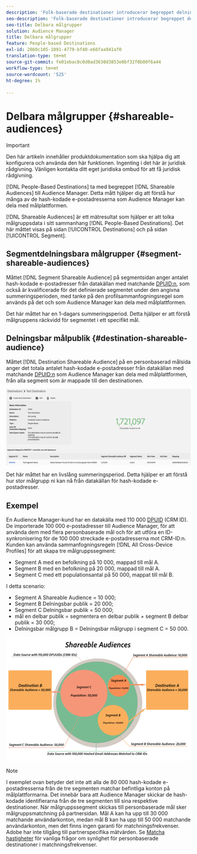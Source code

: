 ```yaml
---
description: 'Folk-baserade destinationer introducerar begreppet delningsbara målgrupper för Audience Manager. Detta mått hjälper dig att förstå hur många av de hash-kodade e-postadresserna som Audience Manager kan dela med målplattformen. '
seo-description: 'Folk-baserade destinationer introducerar begreppet delningsbara målgrupper för Audience Manager. Detta mått hjälper dig att förstå hur många av de hash-kodade e-postadresserna som Audience Manager kan dela med målplattformen. '
seo-title: Delbara målgrupper
solution: Audience Manager
title: Delbara målgrupper
feature: People-based Destinations
exl-id: 2860c105-1091-4779-bf40-e66faa941af0
translation-type: tm+mt
source-git-commit: fe01ebac8c0d0ad3630d3853e0bf32f0b00f6a44
workflow-type: tm+mt
source-wordcount: '525'
ht-degree: 1%

---
```


# Delbara målgrupper {#shareable-audiences}

>[!IMPORTANT]
>Den här artikeln innehåller produktdokumentation som ska hjälpa dig att konfigurera och använda den här funktionen. Ingenting i det här är juridisk rådgivning. Vänligen kontakta ditt eget juridiska ombud för att få juridisk rådgivning.

[!DNL People-Based Destinations] ta med begreppet  [!DNL Shareable Audiences] till Audience Manager. Detta mått hjälper dig att förstå hur många av de hash-kodade e-postadresserna som Audience Manager kan dela med målplattformen.

[!DNL Shareable Audiences] är ett mätresultat som hjälper er att tolka målgruppsdata i sitt sammanhang  [!DNL People-Based Destinations]. Det här måttet visas på sidan [!UICONTROL Destinations] och på sidan [!UICONTROL Segment].

## Segmentdelningsbara målgrupper {#segment-shareable-audiences}

Måttet [!DNL Segment Shareable Audience] på segmentsidan anger antalet hash-kodade e-postadresser från datakällan med matchande [DPUID:n](../../reference/ids-in-aam.md), som också är kvalificerade för det definierade segmentet under den angivna summeringsperioden, med tanke på den profilsammanfogningsregel som används på det och som Audience Manager kan dela med målplattformen.

Det här måttet har en 1-dagars summeringsperiod. Detta hjälper er att förstå målgruppens räckvidd för segmentet i ett specifikt mål.

## Delningsbar målpublik {#destination-shareable-audience}

Måttet [!DNL Destination Shareable Audience] på en personbaserad målsida anger det totala antalet hash-kodade e-postadresser från datakällan med matchande [DPUID:n](../../reference/ids-in-aam.md) som Audience Manager kan dela med målplattformen, från alla segment som är mappade till den destinationen.

![delningsbara målgrupper](assets/dest-shareable-audiences.png)

Det här måttet har en livslång summeringsperiod. Detta hjälper er att förstå hur stor målgrupp ni kan nå från datakällan för hash-kodade e-postadresser.

## Exempel

En Audience Manager-kund har en datakälla med 110 000 [DPUID](../../reference/ids-in-aam.md) (CRM ID). De importerade 100 000 e-postadresser till Audience Manager, för att använda dem med flera personbaserade mål och för att utföra en ID-synkronisering för de 100 000 streckade e-postadresserna mot CRM-ID:n. Kunden kan använda sammanfogningsregeln [!DNL All Cross-Device Profiles] för att skapa tre målgruppssegment:

* Segment A med en befolkning på 10 000, mappad till mål A.
* Segment B med en befolkning på 20 000, mappad till mål A.
* Segment C med ett populationsantal på 50 000, mappat till mål B.

I detta scenario:

* Segment A Shareable Audience = 10 000;
* Segment B Delningsbar publik = 20 000;
* Segment C Delningsbar publik = 50 000;
* mål en delbar publik = segmentera en delbar publik + segment B delbar publik = 30 000;
* Delningsbar målgrupp B = Delningsbar målgrupp i segment C = 50 000.

![shareable-audiences-chart](assets/shareable-audiences.png)

>[!NOTE]
>
>I exemplet ovan betyder det inte att alla de 80 000 hash-kodade e-postadresserna från de tre segmenten matchar befintliga konton på målplattformarna. Det innebär bara att Audience Manager skickar de hash-kodade identifierarna från de tre segmenten till sina respektive destinationer. När målgruppssegment skickas till personbaserade mål sker målgruppsmatchning på partnersidan. Mål A kan ha upp till 30 000 matchande användarkonton, medan mål B kan ha upp till 50 000 matchande användarkonton, men det finns ingen garanti för matchningsfrekvenser. Adobe har inte tillgång till partnerspecifika mätvärden. Se [Matcha hastigheter](../../faq/faq-people-based-destinations.md#match-rates) för vanliga frågor om synlighet för personbaserade destinationer i matchningsfrekvenser.
